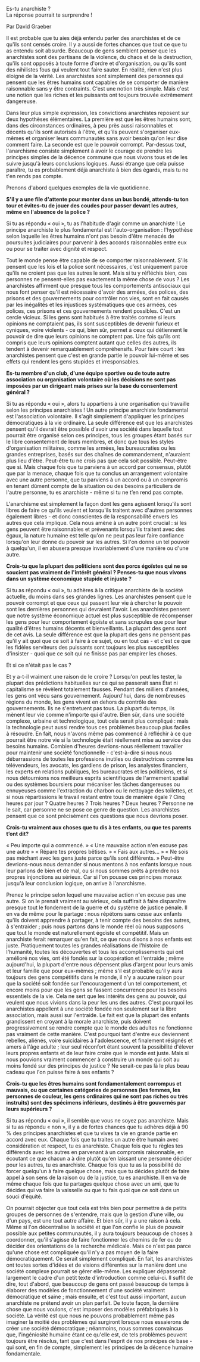 Es-tu anarchiste ?   
La réponse pourrait te surprendre \!

Par David Graeber

Il est probable que tu aies déjà entendu parler des anarchistes et de ce qu'ils sont censés croire. Il y a aussi de fortes chances que tout ce que tu as entendu soit absurde. Beaucoup de gens semblent penser que les anarchistes sont des partisans de la violence, du chaos et de la destruction, qu'ils sont opposés à toute forme d'ordre et d'organisation, ou qu'ils sont des nihilistes fous qui veulent tout faire sauter. En réalité, rien n'est plus éloigné de la vérité. Les anarchistes sont simplement des personnes qui pensent que les êtres humains sont capables de se comporter de manière raisonnable sans y être contraints. C'est une notion très simple. Mais c'est une notion que les riches et les puissants ont toujours trouvée extrêmement dangereuse.

Dans leur plus simple expression, les convictions anarchistes reposent sur deux hypothèses élémentaires. La première est que les êtres humains sont, dans des circonstances ordinaires, à peu près aussi raisonnables et décents qu'ils sont autorisés à l'être, et qu'ils peuvent s'organiser eux-mêmes et organiser leurs communautés sans avoir besoin qu'on leur dise comment faire. La seconde est que le pouvoir corrompt. Par-dessus tout, l'anarchisme consiste simplement à avoir le courage de prendre les principes simples de la décence commune que nous vivons tous et de les suivre jusqu'à leurs conclusions logiques. Aussi étrange que cela puisse paraître, tu es probablement déjà anarchiste à bien des égards, mais tu ne t'en rends pas compte.

Prenons d'abord quelques exemples de la vie quotidienne.

**S'il y a une file d'attente pour monter dans un bus bondé, attends-tu ton tour et évites-tu de jouer des coudes pour passer devant les autres, même en l'absence de la police ?**

Si tu as répondu « oui », tu as l'habitude d'agir comme un anarchiste \! Le principe anarchiste le plus fondamental est l'auto-organisation : l'hypothèse selon laquelle les êtres humains n'ont pas besoin d'être menacés de poursuites judiciaires pour parvenir à des accords raisonnables entre eux ou pour se traiter avec dignité et respect.

Tout le monde pense être capable de se comporter raisonnablement. S'ils pensent que les lois et la police sont nécessaires, c'est uniquement parce qu'ils ne croient pas que les autres le sont. Mais si tu y réfléchis bien, ces personnes ne pensent-elles pas exactement la même chose de vous ? Les anarchistes affirment que presque tous les comportements antisociaux qui nous font penser qu'il est nécessaire d'avoir des armées, des polices, des prisons et des gouvernements pour contrôler nos vies, sont en fait causés par les inégalités et les injustices systématiques que ces armées, ces polices, ces prisons et ces gouvernements rendent possibles. C'est un cercle vicieux. Si les gens sont habitués à être traités comme si leurs opinions ne comptaient pas, ils sont susceptibles de devenir furieux et cyniques, voire violents \- ce qui, bien sûr, permet à ceux qui détiennent le pouvoir de dire que leurs opinions ne comptent pas. Une fois qu'ils ont compris que leurs opinions comptent autant que celles des autres, ils tendent à devenir remarquablement compréhensifs. Pour faire court : les anarchistes pensent que c'est en grande partie le pouvoir lui-même et ses effets qui rendent les gens stupides et irresponsables.

**Es-tu membre d'un club, d'une équipe sportive ou de toute autre association ou organisation volontaire où les décisions ne sont pas imposées par un dirigeant mais prises sur la base du consentement général ?**

Si tu as répondu « oui », alors tu appartiens à une organisation qui travaille selon les principes anarchistes \! Un autre principe anarchiste fondamental est l'association volontaire. Il s'agit simplement d'appliquer les principes démocratiques à la vie ordinaire. La seule différence est que les anarchistes pensent qu'il devrait être possible d'avoir une société dans laquelle tout pourrait être organisé selon ces principes, tous les groupes étant basés sur le libre consentement de leurs membres, et donc que tous les styles d'organisation militaires, comme les armées, les bureaucraties ou les grandes entreprises, basés sur des chaînes de commandement, n'auraient plus lieu d'être. Peut-être tu ne crois pas que cela soit possible. Peut-être que si. Mais chaque fois que tu parviens à un accord par consensus, plutôt que par la menace, chaque fois que tu conclus un arrangement volontaire avec une autre personne, que tu parviens à un accord ou à un compromis en tenant dûment compte de la situation ou des besoins particuliers de l'autre personne, tu es anarchiste \- même si tu ne t’en rend pas compte.

L'anarchisme est simplement la façon dont les gens agissent lorsqu'ils sont libres de faire ce qu'ils veulent et lorsqu'ils traitent avec d'autres personnes également libres \- et donc conscientes de la responsabilité envers les autres que cela implique. Cela nous amène à un autre point crucial : si les gens peuvent être raisonnables et prévenants lorsqu'ils traitent avec des égaux, la nature humaine est telle qu'on ne peut pas leur faire confiance lorsqu'on leur donne du pouvoir sur les autres. Si l'on donne un tel pouvoir à quelqu'un, il en abusera presque invariablement d'une manière ou d'une autre.

**Crois-tu que la plupart des politiciens sont des porcs égoïstes qui ne se soucient pas vraiment de l'intérêt général ? Penses-tu que nous vivons dans un système économique stupide et injuste ?**

Si tu as répondu « oui », tu adhères à la critique anarchiste de la société actuelle, du moins dans ses grandes lignes. Les anarchistes pensent que le pouvoir corrompt et que ceux qui passent leur vie à chercher le pouvoir sont les dernières personnes qui devraient l'avoir. Les anarchistes pensent que notre système économique actuel est plus susceptible de récompenser les gens pour leur comportement égoïste et sans scrupules que pour leur qualité d'êtres humains décents et bienveillants. La plupart des gens sont de cet avis. La seule différence est que la plupart des gens ne pensent pas qu'il y ait quoi que ce soit à faire à ce sujet, ou en tout cas \- et c'est ce que les fidèles serviteurs des puissants sont toujours les plus susceptibles d'insister \- quoi que ce soit qui ne finisse pas par empirer les choses.

Et si ce n'était pas le cas ?

Et y a-t-il vraiment une raison de le croire ? Lorsqu'on peut les tester, la plupart des prédictions habituelles sur ce qui se passerait sans État ni capitalisme se révèlent totalement fausses. Pendant des milliers d'années, les gens ont vécu sans gouvernement. Aujourd'hui, dans de nombreuses régions du monde, les gens vivent en dehors du contrôle des gouvernements. Ils ne s'entretuent pas tous. La plupart du temps, ils mènent leur vie comme n'importe qui d'autre. Bien sûr, dans une société complexe, urbaine et technologique, tout cela serait plus compliqué : mais la technologie peut aussi rendre tous ces problèmes beaucoup plus faciles à résoudre. En fait, nous n'avons même pas commencé à réfléchir à ce que pourrait être notre vie si la technologie était réellement mise au service des besoins humains. Combien d'heures devrions-nous réellement travailler pour maintenir une société fonctionnelle \- c'est-à-dire si nous nous débarrassions de toutes les professions inutiles ou destructrices comme les télévendeurs, les avocats, les gardiens de prison, les analystes financiers, les experts en relations publiques, les bureaucrates et les politiciens, et si nous détournions nos meilleurs esprits scientifiques de l'armement spatial ou des systèmes boursiers pour mécaniser les tâches dangereuses ou ennuyeuses comme l'extraction du charbon ou le nettoyage des toilettes, et si nous répartissions le travail restant entre tous de manière égale ? Cinq heures par jour ? Quatre heures ? Trois heures ? Deux heures ? Personne ne le sait, car personne ne se pose ce genre de question. Les anarchistes pensent que ce sont précisément ces questions que nous devrions poser.

**Crois-tu vraiment aux choses que tu dis à tes enfants, ou que tes parents t’ont dit?**

« Peu importe qui a commencé. » « Une mauvaise action n'en excuse pas une autre » « Répare tes propres bêtises. » « Fais aux autres… » « Ne sois pas méchant avec les gens juste parce qu'ils sont différents. » Peut-être devrions-nous nous demander si nous mentons à nos enfants lorsque nous leur parlons de bien et de mal, ou si nous sommes prêts à prendre nos propres injonctions au sérieux. Car si l'on pousse ces principes moraux jusqu'à leur conclusion logique, on arrive à l'anarchisme.

Prenez le principe selon lequel une mauvaise action n'en excuse pas une autre. Si on le prenait vraiment au sérieux, cela suffirait à faire disparaître presque tout le fondement de la guerre et du système de justice pénale. Il en va de même pour le partage : nous répétons sans cesse aux enfants qu'ils doivent apprendre à partager, à tenir compte des besoins des autres, à s'entraider ; puis nous partons dans le monde réel où nous supposons que tout le monde est naturellement égoïste et compétitif. Mais un anarchiste ferait remarquer qu'en fait, ce que nous disons à nos enfants est juste. Pratiquement toutes les grandes réalisations de l'histoire de l'humanité, toutes les découvertes et tous les accomplissements qui ont amélioré nos vies, ont été fondés sur la coopération et l'entraide ; même aujourd'hui, la plupart d'entre nous dépensent plus d'argent pour leurs amis et leur famille que pour eux-mêmes ; même s'il est probable qu'il y aura toujours des gens compétitifs dans le monde, il n'y a aucune raison pour que la société soit fondée sur l'encouragement d'un tel comportement, et encore moins pour que les gens se fassent concurrence pour les besoins essentiels de la vie. Cela ne sert que les intérêts des gens au pouvoir, qui veulent que nous vivions dans la peur les uns des autres. C'est pourquoi les anarchistes appellent à une société fondée non seulement sur la libre association, mais aussi sur l'entraide. Le fait est que la plupart des enfants grandissent en croyant à la morale anarchiste, puis doivent progressivement se rendre compte que le monde des adultes ne fonctionne pas vraiment de cette manière. C'est pourquoi tant d'entre eux deviennent rebelles, aliénés, voire suicidaires à l'adolescence, et finalement résignés et amers à l'âge adulte ; leur seul réconfort étant souvent la possibilité d'élever leurs propres enfants et de leur faire croire que le monde est juste. Mais si nous pouvions vraiment commencer à construire un monde qui soit au moins fondé sur des principes de justice ? Ne serait-ce pas là le plus beau cadeau que l'on puisse faire à ses enfants ?

**Crois-tu que les êtres humains sont fondamentalement corrompus et mauvais, ou que certaines catégories de personnes (les femmes, les personnes de couleur, les gens ordinaires qui ne sont pas riches ou très instruits) sont des spécimens inférieurs, destinés à être gouvernés par leurs supérieurs ?**

Si tu as répondu « oui », il semble que vous ne soyez pas anarchiste. Mais si tu as répondu « non », il y a de fortes chances que tu adhères déjà à 90 % des principes anarchistes et que tu vives ta vie en grande partie en accord avec eux. Chaque fois que tu traites un autre être humain avec considération et respect, tu es anarchiste. Chaque fois que tu règles tes différends avec les autres en parvenant à un compromis raisonnable, en écoutant ce que chacun a à dire plutôt qu'en laissant une personne décider pour les autres, tu es anarchiste. Chaque fois que tu as la possibilité de forcer quelqu'un à faire quelque chose, mais que tu décides plutôt de faire appel à son sens de la raison ou de la justice, tu es anarchiste. Il en va de même chaque fois que tu partages quelque chose avec un ami, que tu décides qui va faire la vaisselle ou que tu fais quoi que ce soit dans un souci d'équité.

On pourrait objecter que tout cela est très bien pour permettre à de petits groupes de personnes de s'entendre, mais que la gestion d'une ville, ou d'un pays, est une tout autre affaire. Et bien sûr, il y a une raison à cela. Même si l'on décentralise la société et que l'on confie le plus de pouvoir possible aux petites communautés, il y aura toujours beaucoup de choses à coordonner, qu'il s'agisse de faire fonctionner les chemins de fer ou de décider des orientations de la recherche médicale. Mais ce n'est pas parce qu'une chose est compliquée qu'il n'y a pas moyen de la faire démocratiquement. Ce serait simplement compliqué. En fait, les anarchistes ont toutes sortes d'idées et de visions différentes sur la manière dont une société complexe pourrait se gérer elle-même. Les expliquer dépasserait largement le cadre d'un petit texte d'introduction comme celui-ci. Il suffit de dire, tout d'abord, que beaucoup de gens ont passé beaucoup de temps à élaborer des modèles de fonctionnement d'une société vraiment démocratique et saine ; mais ensuite, et c'est tout aussi important, aucun anarchiste ne prétend avoir un plan parfait. De toute façon, la dernière chose que nous voulons, c'est imposer des modèles préfabriqués à la société. La vérité est que nous ne pouvons probablement même pas imaginer la moitié des problèmes qui surgiront lorsque nous essaierons de créer une société démocratique ; néanmoins, nous sommes convaincus que, l'ingéniosité humaine étant ce qu'elle est, de tels problèmes peuvent toujours être résolus, tant que c'est dans l'esprit de nos principes de base \- qui sont, en fin de compte, simplement les principes de la décence humaine fondamentale.

